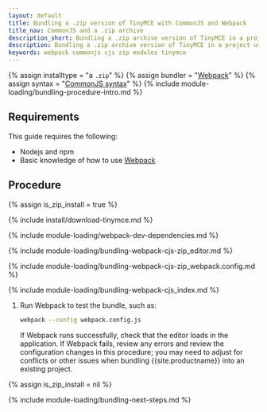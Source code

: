```yaml
---
layout: default
title: Bundling a .zip version of TinyMCE with CommonJS and Webpack
title_nav: CommonJS and a .zip archive
description_short: Bundling a .zip archive version of TinyMCE in a project using CommonJS and Webpack
description: Bundling a .zip archive version of TinyMCE in a project using CommonJS and Webpack
keywords: webpack commonjs cjs zip modules tinymce
---
```


{% assign installtype = "a `.zip`" %}
{% assign bundler = "[Webpack](https://webpack.js.org/)" %}
{% assign syntax = "[CommonJS syntax](http://www.commonjs.org/specs/modules/1.0/)" %}
{% include module-loading/bundling-procedure-intro.md %}

## Requirements

This guide requires the following:

- Nodejs and npm
- Basic knowledge of how to use [Webpack](https://webpack.js.org/)

## Procedure

{% assign is_zip_install = true %}

{% include install/download-tinymce.md %}

{% include module-loading/webpack-dev-dependencies.md %}

{% include module-loading/bundling-webpack-cjs-zip_editor.md %}

{% include module-loading/bundling-webpack-cjs-zip_webpack.config.md %}

{% include module-loading/bundling-webpack-cjs_index.md %}

1. Run Webpack to test the bundle, such as:

    ```sh
    webpack --config webpack.config.js
    ```

    If Webpack runs successfully, check that the editor loads in the application.
    If Webpack fails, review any errors and review the configuration changes in this procedure; you may need to adjust for conflicts or other issues when bundling {{site.productname}} into an existing project.

{% assign is_zip_install = nil %}

{% include module-loading/bundling-next-steps.md %}
